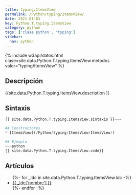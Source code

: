 ```yaml
---
title: typing.ItemsView
permalink: /Python/typing/ItemsView/
date: 2021-01-01
key: Python.T.typing.ItemsView
category: python
tags: ['clase python', 'typing']
sidebar: 
  nav: python
---
```


{% include w3api/datos.html clase=site.data.Python.T.typing.ItemsView.metodos valor="typing/ItemsView" %}

## Descripción
{{site.data.Python.T.typing.ItemsView.description }}

## Sintaxis
~~~python
{{ site.data.Python.T.typing.ItemsView.sintaxis }}~~~

## Constructores
* [ItemsView](/Python/typing/ItemsView/ItemsView/)

## Ejemplo
~~~python
{{ site.data.Python.T.typing.ItemsView.code}}
~~~

## Artículos
<ul>
{%- for _ldc in site.data.Python.T.typing.ItemsView.ldc -%}
   <li>
       <a href="{{_ldc['url'] }}">{{ _ldc['nombre'] }}</a>
   </li>
{%- endfor -%}
</ul>
